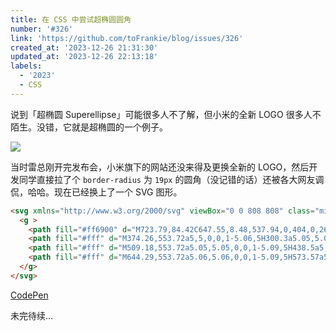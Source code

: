 ```yaml
---
title: 在 CSS 中尝试超椭圆圆角
number: '#326'
link: 'https://github.com/toFrankie/blog/issues/326'
created_at: '2023-12-26 21:31:30'
updated_at: '2023-12-26 22:13:18'
labels:
  - '2023'
  - CSS
---
```

说到「超椭圆 Superellipse」可能很多人不了解，但小米的全新 LOGO 很多人不陌生。没错，它就是超椭圆的一个例子。

![](https://cdn.jsdelivr.net/gh/toFrankie/blog@main/images/2023/12/1703599211309.png)

当时雷总刚开完发布会，小米旗下的网站还没来得及更换全新的 LOGO，然后开发同学直接拉了个 `border-radius` 为 `19px` 的圆角（没记错的话）还被各大网友调侃，哈哈。现在已经换上了一个 SVG 图形。

```html
<svg xmlns="http://www.w3.org/2000/svg" viewBox="0 0 808 808" class="mi-logo">
  <g >
    <path fill="#ff6900" d="M723.79,84.42C647.55,8.48,537.94,0,404,0,269.89,0,160.12,8.58,83.92,84.72S0,270.43,0,404.39,7.74,648,84,724.14,269.9,808,404,808s243.85-7.71,320-83.86,84-185.78,84-319.75C808,270.25,800.16,160.54,723.79,84.42Z"></path>
    <path fill="#fff" d="M374.26,553.72a5,5,0,0,1-5.06,5H300.3a5.05,5.05,0,0,1-5.12-5V373.53a5.05,5.05,0,0,1,5.12-5h68.9a5,5,0,0,1,5.06,5Z"></path>
    <path fill="#fff" d="M509.18,553.72a5.05,5.05,0,0,1-5.09,5H438.5a5,5,0,0,1-5.1-5V398.26c-.07-27.15-1.62-55-15.64-69.06-12-12.09-34.51-14.86-57.88-15.44H241a5,5,0,0,0-5.07,5v235a5.07,5.07,0,0,1-5.12,5H165.16a5,5,0,0,1-5.06-5V254.31a5,5,0,0,1,5.06-5H354.52c49.49,0,101.22,2.26,126.74,27.81s27.92,77.3,27.92,126.85Z"></path>
    <path fill="#fff" d="M644.29,553.72a5.06,5.06,0,0,1-5.09,5H573.57a5,5,0,0,1-5.08-5V254.31a5,5,0,0,1,5.08-5H639.2a5.06,5.06,0,0,1,5.09,5Z"></path>
  </g>
</svg>
```

[CodePen](https://codepen.io/tofrankie/pen/PoLwaYv)

未完待续...
